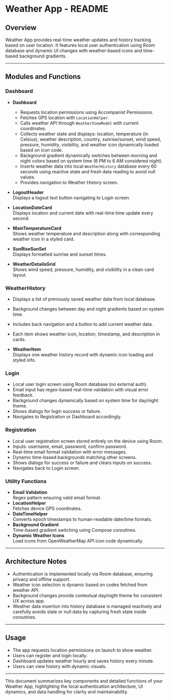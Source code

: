 # Weather App - README

## Overview
Weather App provides real-time weather updates and history tracking based on user location. It features local user authentication using Room database and dynamic UI changes with weather-based icons and time-based background gradients.

---

## Modules and Functions

### Dashboard
- **Dashboard**
  - Requests location permissions using Accompanist Permissions.
  - Fetches GPS location with `LocationHelper`.
  - Calls weather API through `WeatherViewModel` with current coordinates.
  - Collects weather state and displays: location, temperature (in Celsius), weather description, country, sunrise/sunset, wind speed, pressure, humidity, visibility, and weather icon dynamically loaded based on icon code.
  - Background gradient dynamically switches between morning and night colors based on system time (6 PM to 6 AM considered night).
  - Inserts weather data into local `WeatherHistory` database every 60 seconds using reactive state and fresh data reading to avoid null values.
  - Provides navigation to Weather History screen.

- **LogoutHeader**  
  Displays a logout text button navigating to Login screen.

- **LocationDateCard**  
  Displays location and current date with real-time time update every second.

- **MainTemperatureCard**  
  Shows weather temperature and description along with corresponding weather icon in a styled card.

- **SunRiseSunSet**  
  Displays formatted sunrise and sunset times.

- **WeatherDetailsGrid**  
  Shows wind speed, pressure, humidity, and visibility in a clean card layout.

### WeatherHistory
- Displays a list of previously saved weather data from local database.
- Background changes between day and night gradients based on system time.
- Includes back navigation and a button to add current weather data.
- Each item shows weather icon, location, timestamp, and description in cards.

- **WeatherItem**  
  Displays one weather history record with dynamic icon loading and styled info.

### Login
- Local user login screen using Room database (no external auth).
- Email input has regex-based real-time validation with visual error feedback.
- Background changes dynamically based on system time for day/night theme.
- Shows dialogs for login success or failure.
- Navigates to Registration or Dashboard accordingly.

### Registration
- Local user registration screen stored entirely on the device using Room.
- Inputs: username, email, password, confirm password.
- Real-time email format validation with error messages.
- Dynamic time-based backgrounds matching other screens.
- Shows dialogs for success or failure and clears inputs on success.
- Navigates back to Login screen.

### Utility Functions
- **Email Validation**  
  Regex pattern ensuring valid email format.
- **LocationHelper**  
  Fetches device GPS coordinates.
- **DateTimeHelper**  
  Converts epoch timestamps to human-readable date/time formats.
- **Background Gradient**  
  Time-based gradient switching using Compose coroutines.
- **Dynamic Weather Icons**  
  Load icons from OpenWeatherMap API icon code dynamically.

---

## Architecture Notes
- Authentication is implemented locally via Room database, ensuring privacy and offline support.
- Weather icon selection is dynamic based on codes fetched from weather API.
- Background changes provide contextual day/night theme for consistent UX across app.
- Weather data insertion into history database is managed reactively and carefully avoids stale or null data by capturing fresh state inside coroutines.

---

## Usage
- The app requests location permissions on launch to show weather.
- Users can register and login locally.
- Dashboard updates weather hourly and saves history every minute.
- Users can view history with dynamic visuals.

---

This document summarizes key components and detailed functions of your Weather App, highlighting the local authentication architecture, UI dynamics, and data handling for clarity and maintainability.
